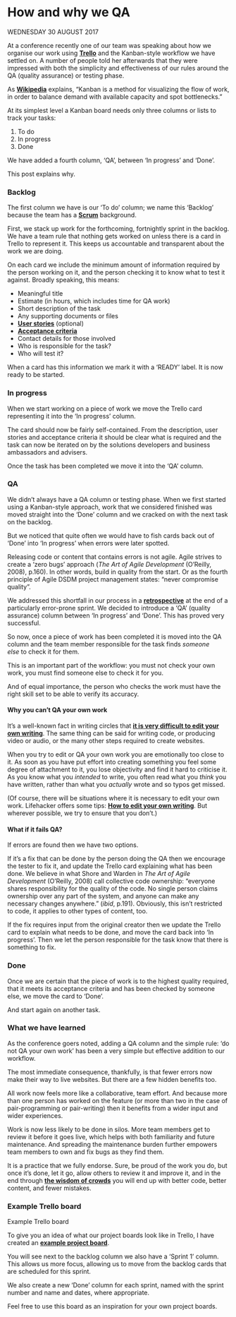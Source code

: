 # How and why we QA

WEDNESDAY 30 AUGUST 2017

At a conference recently one of our team was speaking about how we organise our work using **[Trello](http://trello.com/)** and the Kanban-style workflow we have settled on. A number of people told her afterwards that they were impressed with both the simplicity and effectiveness of our rules around the QA (quality assurance) or testing phase.

As **[Wikipedia](http://en.wikipedia.org/wiki/Kanban_(development))** explains, “Kanban is a method for visualizing the flow of work, in order to balance demand with available capacity and spot bottlenecks.”

At its simplest level a Kanban board needs only three columns or lists to track your tasks:

1. To do
2. In progress
3. Done

We have added a fourth column, ‘QA’, between ‘In progress’ and ‘Done’.

This post explains why.

### **Backlog**

The first column we have is our ‘To do’ column; we name this ‘Backlog’ because the team has a **[Scrum](http://www.scrumalliance.org/why-scrum)** background.

First, we stack up work for the forthcoming, fortnightly sprint in the backlog. We have a team rule that nothing gets worked on unless there is a card in Trello to represent it. This keeps us accountable and transparent about the work we are doing.

On each card we include the minimum amount of information required by the person working on it, and the person checking it to know what to test it against. Broadly speaking, this means:

* Meaningful title
* Estimate (in hours, which includes time for QA work)
* Short description of the task
* Any supporting documents or files
* **[User stories](http://digitalcommunications.wp.st-andrews.ac.uk/2013/08/15/user-stories-the-impact-of-search-engine-optimisation-and-vestibular-disorders/)** (optional)
* **[Acceptance criteria](http://digitalcommunications.wp.st-andrews.ac.uk/2016/12/14/the-difference-between-acceptance-criteria-and-definition-of-done/)**
* Contact details for those involved
* Who is responsible for the task?
* Who will test it?

When a card has this information we mark it with a ‘READY’ label. It is now ready to be started.

### **In progress**

When we start working on a piece of work we move the Trello card representing it into the ‘In progress’ column.

The card should now be fairly self-contained. From the description, user stories and acceptance criteria it should be clear what is required and the task can now be iterated on by the solutions developers and business ambassadors and advisers.

Once the task has been completed we move it into the ‘QA’ column.

### **QA**

We didn’t always have a QA column or testing phase. When we first started using a Kanban-style approach, work that we considered finished was moved straight into the ‘Done’ column and we cracked on with the next task on the backlog.

But we noticed that quite often we would have to fish cards back out of ‘Done’ into ‘In progress’ when errors were later spotted.

Releasing code or content that contains errors is not agile. Agile strives to create a ‘zero bugs’ approach (_The Art of Agile Development_ (O’Reilly, 2008), p.160). In other words, build in quality from the start. Or as the fourth principle of Agile DSDM project management states: “never compromise quality”.

We addressed this shortfall in our process in a **[retrospective](http://digitalcommunications.wp.st-andrews.ac.uk/2015/03/11/continually-improving-our-work-habits-with-retrospectives/)** at the end of a particularly error-prone sprint. We decided to introduce a ‘QA’ (quality assurance) column between ‘In progress’ and ‘Done’. This has proved very successful.

So now, once a piece of work has been completed it is moved into the QA column and the team member responsible for the task finds _someone else_ to check it for them.

This is an important part of the workflow: you must not check your own work, you must find someone else to check it for you.

And of equal importance, the person who checks the work must have the right skill set to be able to verify its accuracy.

#### **Why you can’t QA your own work**

It’s a well-known fact in writing circles that **[it is very difficult to edit your own writing](http://goinswriter.com/writers-cant-edit/)**. The same thing can be said for writing code, or producing video or audio, or the many other steps required to create websites.

When you try to edit or QA your own work you are emotionally too close to it. As soon as you have put effort into creating something you feel some degree of attachment to it, you lose objectivity and find it hard to criticise it. As you know what you _intended_ to write, you often read what you _think_ you have written, rather than what you _actually_ wrote and so typos get missed.

(Of course, there will be situations where it is necessary to edit your own work. Lifehacker offers some tips: **[How to edit your own writing](http://lifehacker.com/5968996/how-to-edit-your-own-writing)**. But wherever possible, we try to ensure that you don’t.)

#### **What if it fails QA?**

If errors are found then we have two options.

If it’s a fix that can be done by the person doing the QA then we encourage the tester to fix it, and update the Trello card explaining what has been done. We believe in what Shore and Warden in _The Art of Agile Development_ (O’Reilly, 2008) call collective code ownership: “everyone shares responsibility for the quality of the code. No single person claims ownership over any part of the system, and anyone can make any necessary changes anywhere.” (_ibid_, p.191). Obviously, this isn’t restricted to code, it applies to other types of content, too.

If the fix requires input from the original creator then we update the Trello card to explain what needs to be done, and move the card back into ‘In progress’. Then we let the person responsible for the task know that there is something to fix.

### **Done**

Once we are certain that the piece of work is to the highest quality required, that it meets its acceptance criteria and has been checked by someone else, we move the card to ‘Done’.

And start again on another task.

### **What we have learned**

As the conference goers noted, adding a QA column and the simple rule: ‘do not QA your own work’ has been a very simple but effective addition to our workflow.

The most immediate consequence, thankfully, is that fewer errors now make their way to live websites. But there are a few hidden benefits too.

All work now feels more like a collaborative, team effort. And because more than one person has worked on the feature (or more than two in the case of pair-programming or pair-writing) then it benefits from a wider input and wider experiences.

Work is now less likely to be done in silos. More team members get to review it before it goes live, which helps with both familiarity and future maintenance. And spreading the maintenance burden further empowers team members to own and fix bugs as they find them.

It is a practice that we fully endorse. Sure, be proud of the work you do, but once it’s done, let it go, allow others to review it and improve it, and in the end through **[the wisdom of crowds](http://en.wikipedia.org/wiki/The_Wisdom_of_Crowds)** you will end up with better code, better content, and fewer mistakes.

### **Example Trello board**

Example Trello board

To give you an idea of what our project boards look like in Trello, I have created an **[example project board](http://trello.com/b/1vUwB4Sn/example-project-board)**.

You will see next to the backlog column we also have a ‘Sprint 1’ column. This allows us more focus, allowing us to move from the backlog cards that are scheduled for this sprint.

We also create a new ‘Done’ column for each sprint, named with the sprint number and name and dates, where appropriate.

Feel free to use this board as an inspiration for your own project boards.